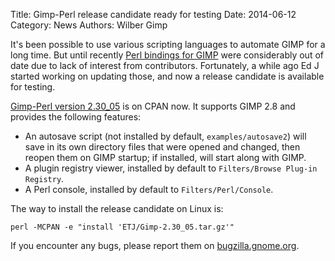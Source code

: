 Title: Gimp-Perl release candidate ready for testing
Date: 2014-06-12
Category: News
Authors: Wilber Gimp

It's been possible to use various scripting languages to automate GIMP for a long time. But until recently [Perl bindings for GIMP](https://git.gnome.org/browse/gimp-perl) were considerably out of date due to lack of interest from contributors. Fortunately, a while ago Ed J started working on updating those, and now a release candidate is available for testing.

[Gimp-Perl version 2.30_05](https://metacpan.org/release/ETJ/Gimp-2.30_05) is on CPAN now. It supports GIMP 2.8 and provides the following features:

*   An autosave script (not installed by default, `examples/autosave2`) will save in its own directory files that were opened and changed, then reopen them on GIMP startup; if installed, will start along with GIMP.
*   A plugin registry viewer, installed by default to `Filters/Browse Plug-in Registry`.
*   A Perl console, installed by default to `Filters/Perl/Console`.

The way to install the release candidate on Linux is:

`perl -MCPAN -e "install 'ETJ/Gimp-2.30_05.tar.gz'"`

If you encounter any bugs, please report them on [bugzilla.gnome.org](https://bugzilla.gnome.org/enter_bug.cgi?product=gimp-perl).
